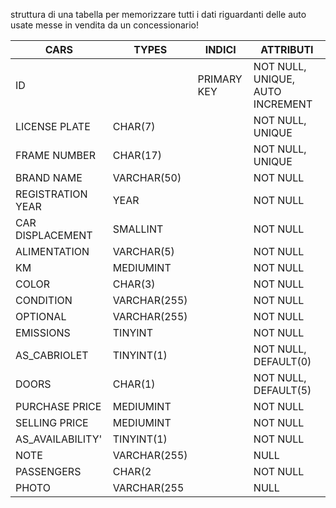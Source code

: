 struttura di una tabella per memorizzare tutti i dati riguardanti delle auto usate messe in vendita da un concessionario!

 CARS                | TYPES        | INDICI      | ATTRIBUTI            |
 ------------------- | ------------ | ----------- | -------------------- |
 ID                  |              | PRIMARY KEY | NOT NULL, UNIQUE, AUTO INCREMENT |
 LICENSE PLATE       | CHAR(7)      |             | NOT NULL, UNIQUE     |
 FRAME NUMBER        | CHAR(17)     |             | NOT NULL, UNIQUE     |
 BRAND NAME          | VARCHAR(50)  |             | NOT NULL             |
 REGISTRATION YEAR   | YEAR         |             | NOT NULL             | 
 CAR DISPLACEMENT    | SMALLINT     |             | NOT NULL             |
 ALIMENTATION        | VARCHAR(5)   |             | NOT NULL             |
 KM                  | MEDIUMINT    |             | NOT NULL             |
 COLOR               | CHAR(3)      |             | NOT NULL             |
 CONDITION           | VARCHAR(255) |             | NOT NULL             | 
 OPTIONAL            | VARCHAR(255) |             | NOT NULL             |
 EMISSIONS           | TINYINT      |             | NOT NULL             |
 AS_CABRIOLET        | TINYINT(1)   |             | NOT NULL, DEFAULT(0) |
 DOORS               | CHAR(1)      |             | NOT NULL, DEFAULT(5) |
 PURCHASE PRICE      | MEDIUMINT    |             | NOT NULL             | 
 SELLING PRICE       | MEDIUMINT    |             | NOT NULL             |
 AS_AVAILABILITY'    | TINYINT(1)   |             | NOT NULL             | 
 NOTE                | VARCHAR(255) |             | NULL                 |
 PASSENGERS          | CHAR(2       |             | NOT NULL             |    
 PHOTO               | VARCHAR(255  |             | NULL                 | 